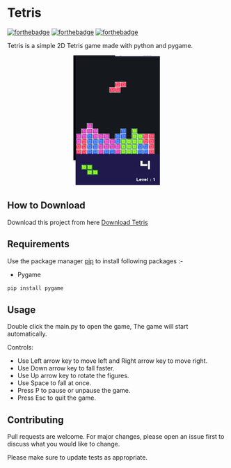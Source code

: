 # Tetris

[![forthebadge](https://forthebadge.com/images/badges/built-with-love.svg)](https://forthebadge.com)
[![forthebadge](https://forthebadge.com/images/badges/built-with-swag.svg)](https://forthebadge.com)
[![forthebadge](https://forthebadge.com/images/badges/made-with-python.svg)](https://forthebadge.com)

Tetris is a simple 2D Tetris game made with python and pygame.

<p align='center'>
	<img src='app.png' width=200 height=300>
</p>

## How to Download

Download this project from here [Download Tetris](https://downgit.github.io/#/home?url=https://github.com/pyGuru123/Python-Games/tree/master/Tetris)

## Requirements

Use the package manager [pip](https://pip.pypa.io/en/stable/) to install following packages :-
* Pygame

```bash
pip install pygame
```

## Usage

Double click the main.py to open the game, The game will start automatically.

Controls:
* Use Left arrow key to move left and Right arrow key to move right.
* Use Down arrow key to fall faster.
* Use Up arrow key to rotate the figures.
* Use Space to fall at once.
* Press P to pause or unpause the game.
* Press Esc to quit the game.

## Contributing

Pull requests are welcome. For major changes, please open an issue first to discuss what you would like to change.

Please make sure to update tests as appropriate.